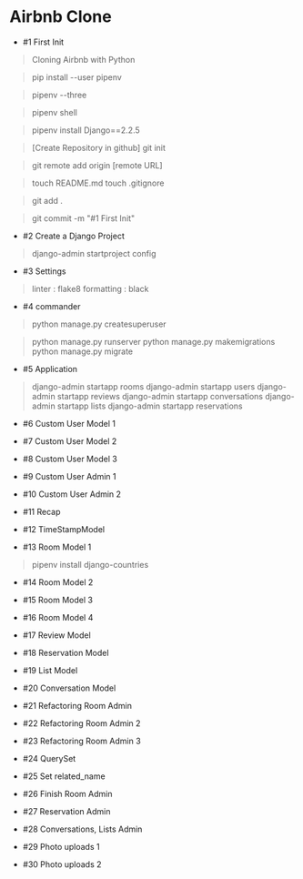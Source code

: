 # Airbnb Clone

- #1 First Init

> Cloning Airbnb with Python

> pip install --user pipenv

> pipenv --three

> pipenv shell

> pipenv install Django==2.2.5

> [Create Repository in github]
> git init

> git remote add origin [remote URL]

> touch README.md
> touch .gitignore

> git add .

> git commit -m "#1 First Init"

- #2 Create a Django Project

> django-admin startproject config

- #3 Settings

> linter : flake8
> formatting : black

- #4 commander

> python manage.py createsuperuser

> python manage.py runserver
> python manage.py makemigrations
> python manage.py migrate

- #5 Application

> django-admin startapp rooms
> django-admin startapp users
> django-admin startapp reviews
> django-admin startapp conversations
> django-admin startapp lists
> django-admin startapp reservations

- #6 Custom User Model 1

- #7 Custom User Model 2

- #8 Custom User Model 3

- #9 Custom User Admin 1

- #10 Custom User Admin 2

- #11 Recap

- #12 TimeStampModel

- #13 Room Model 1

> pipenv install django-countries

- #14 Room Model 2

- #15 Room Model 3

- #16 Room Model 4

- #17 Review Model

- #18 Reservation Model

- #19 List Model

- #20 Conversation Model

- #21 Refactoring Room Admin

- #22 Refactoring Room Admin 2

- #23 Refactoring Room Admin 3

- #24 QuerySet

- #25 Set related_name

- #26 Finish Room Admin

- #27 Reservation Admin

- #28 Conversations, Lists Admin

- #29 Photo uploads 1

- #30 Photo uploads 2
